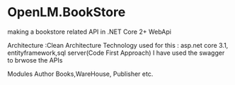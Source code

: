 # OpenLM.BookStore
making a bookstore related API in .NET Core 2+ WebApi

Architecture :Clean Architecture
Technology used for this : asp.net core 3.1, entityframework,sql server(Code First Approach)
I have used the swagger to brwose the APIs 

Modules
Author
Books,WareHouse,
Publisher etc.
